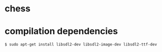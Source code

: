 # chess

# compilation dependencies

`$ sudo apt-get install libsdl2-dev libsdl2-image-dev libsdl2-ttf-dev`
